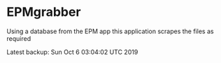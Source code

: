 # EPMgrabber
Using a database from the EPM app this application scrapes the files as required


Latest backup: Sun Oct 6 03:04:02 UTC 2019
